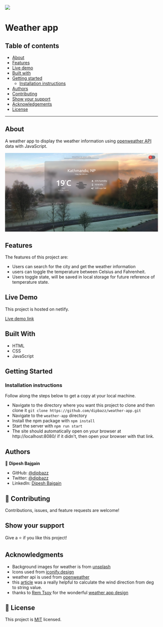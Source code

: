![](https://img.shields.io/badge/Microverse-blueviolet)

# Weather app

## Table of contents

- [About](#about)
- [Features](#features)
- [Live demo](#live-demo)
- [Built with](#built-with)
- [Getting started](#getting-started)
  * [Installation instructions](#installation-instructions)
- [Authors](#authors)
- [Contributing](#-contributing)
- [Show your support](#show-your-support)
- [Acknowledgements](#acknowledgments)
- [License](#-license)

---

## About

A weather app to display the weather information using [openweather API](https://openweathermap.org/api) data with JavaScript.

![Screenshot of homepage](./dist/images/app_snap.png)

## Features

The features of this project are:

- Users can search for the city and get the weather information
- users can toggle the temperature between Celsius and Fahrenheit.
- Users toggle state, will be saved in local storage for future reference of temperature state.

## Live Demo

This project is hosted on netlify.

[Live demo link](https://find-the-weather.netlify.app/)
## Built With

- HTML
- CSS
- JavaScript

## Getting Started

### Installation instructions

Follow along the steps below to get a copy at your local machine.

- Navigate to the directory where you want this project to clone and then clone it `git clone https://github.com/dipbazz/weather-app.git`
- Navigate to the `weather-app` directory
- Install the npm package with `npm install`
- Start the server with `npm run start`
- The site should automatically open on your browser at http://localhost:8080/ if it didn't, then open your browser with that link.

## Authors

👤 **Dipesh Bajgain**

- GitHub: [@dipbazz](https://github.com/dipbazz)
- Twitter: [@dipbazz](https://twitter.com/dipbazz)
- LinkedIn: [Dipesh Bajgain](https://www.linkedin.com/in/dipbazz/)

## 🤝 Contributing

Contributions, issues, and feature requests are welcome!

## Show your support

Give a ⭐️ if you like this project!

## Acknowledgments

- Background images for weather is from [unsplash](https://unsplash.com/)
- Icons used from [iconify.design](https://iconify.design/)
- weather api is used from [openweather](https://openweathermap.org/api)
- this [article](https://www.campbellsci.com/blog/convert-wind-directions) was a really helpful to calculate the wind direction from deg to string value.
- thanks to [Rem Tsoy](https://dribbble.com/remtsoy) for the wonderful [weather app design](https://dribbble.com/shots/1663525-Weather-Widget-freebie-HTML-CSS)

## 📝 License

This project is [MIT](./LICENSE) licensed.
